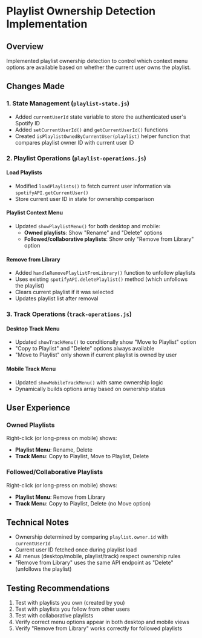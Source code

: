 # Playlist Ownership Detection Implementation

## Overview
Implemented playlist ownership detection to control which context menu options are available based on whether the current user owns the playlist.

## Changes Made

### 1. State Management (`playlist-state.js`)
- Added `currentUserId` state variable to store the authenticated user's Spotify ID
- Added `setCurrentUserId()` and `getCurrentUserId()` functions
- Created `isPlaylistOwnedByCurrentUser(playlist)` helper function that compares playlist owner ID with current user ID

### 2. Playlist Operations (`playlist-operations.js`)

#### Load Playlists
- Modified `loadPlaylists()` to fetch current user information via `spotifyAPI.getCurrentUser()`
- Store current user ID in state for ownership comparison

#### Playlist Context Menu
- Updated `showPlaylistMenu()` for both desktop and mobile:
  - **Owned playlists**: Show "Rename" and "Delete" options
  - **Followed/collaborative playlists**: Show only "Remove from Library" option
  
#### Remove from Library
- Added `handleRemovePlaylistFromLibrary()` function to unfollow playlists
- Uses existing `spotifyAPI.deletePlaylist()` method (which unfollows the playlist)
- Clears current playlist if it was selected
- Updates playlist list after removal

### 3. Track Operations (`track-operations.js`)

#### Desktop Track Menu
- Updated `showTrackMenu()` to conditionally show "Move to Playlist" option
- "Copy to Playlist" and "Delete" options always available
- "Move to Playlist" only shown if current playlist is owned by user

#### Mobile Track Menu
- Updated `showMobileTrackMenu()` with same ownership logic
- Dynamically builds options array based on ownership status

## User Experience

### Owned Playlists
Right-click (or long-press on mobile) shows:
- **Playlist Menu**: Rename, Delete
- **Track Menu**: Copy to Playlist, Move to Playlist, Delete

### Followed/Collaborative Playlists
Right-click (or long-press on mobile) shows:
- **Playlist Menu**: Remove from Library
- **Track Menu**: Copy to Playlist, Delete (no Move option)

## Technical Notes

- Ownership determined by comparing `playlist.owner.id` with `currentUserId`
- Current user ID fetched once during playlist load
- All menus (desktop/mobile, playlist/track) respect ownership rules
- "Remove from Library" uses the same API endpoint as "Delete" (unfollows the playlist)

## Testing Recommendations

1. Test with playlists you own (created by you)
2. Test with playlists you follow from other users
3. Test with collaborative playlists
4. Verify correct menu options appear in both desktop and mobile views
5. Verify "Remove from Library" works correctly for followed playlists
